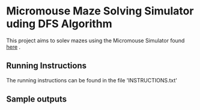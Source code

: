 # Micromouse Maze Solving Simulator uding DFS Algorithm

This project aims to solev mazes using the Micromouse Simulator found <a href="https://github.com/mackorone/mms" target="_blank">here</a> .

## Running Instructions

The running instructions can be found in the file 'INSTRUCTIONS.txt'

## Sample outputs

